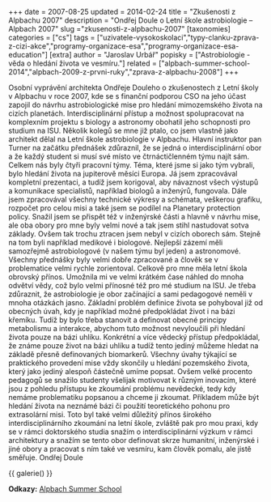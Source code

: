 +++
date = 2007-08-25
updated = 2014-02-24
title = "Zkušenosti z Alpbachu 2007"
description = "Ondřej Doule o Letní škole astrobiologie – Alpbach 2007"
slug ="zkusenosti-z-alpbachu-2007"
[taxonomies]
categories = ["cs"]
tags = ["uzivatele-vysokoskolaci","typy-clanku-zprava-z-cizi-akce","programy-organizace-esa","programy-organizace-esa-education"]
[extra]
author = "Jaroslav Urbář"
popisky = ["Astrobiologie - věda o hledání života ve vesmíru."]
related = ["alpbach-summer-school-2014","alpbach-2009-z-prvni-ruky","zprava-z-alpbachu-2008"]
+++

Osobní vyprávění architekta Ondřeje Douleho o zkušenostech z Letní školy v Alpbachu v roce 2007, kde se s finanční podporou CSO na jeho účast zapojil do návrhu astrobiologické mise pro hledání mimozemského života na cizích planetách. Interdisciplinární přístup a možnost spolupracovat na komplexním projektu s biology a astronomy obohatil jeho schopnosti pro studium na ISU. Několik kolegů se mne již ptalo, co jsem vlastně jako architekt dělal na Letní škole astrobiologie v Alpbachu. Hlavní instruktor pan Turner na začátku přednášek zdůraznil, že se jedná o interdisciplinární obor a že každý student si musí své místo ve čtrnáctičlenném týmu najít sám. Celkem nás byly čtyři pracovní týmy. Téma, které jsme si jako tým vybrali, bylo hledání života na jupiterově měsíci Europa. Já jsem zpracovával kompletní prezentaci, a tudíž jsem korigoval, aby návaznost všech výstupů a komunikace specialistů, například biologů a inženýrů, fungovala. Dále jsem zpracovával všechny technické výkresy a schémata, veškerou grafiku, rozpočet pro celou misi a také jsem se podílel na Planetary protection policy. Snažil jsem se přispět též v inženýrské části a hlavně v návrhu mise, ale oba obory pro mne byly velmi nové a tak jsem stihl nastudovat sotva základy. Ovšem tak trochu ztracen jsem nebyl v cizích oborech sám. Stejně na tom byli například medikové i biologové. Nejlepší zázemí měli samozřejmě astrobiologové (v našem týmu byl jeden) a astronomové. Všechny přednášky byly velmi dobře zpracované a člověk se v problematice velmi rychle zorientoval. Celkově pro mne měla letní škola obrovský přínos. Umožnila mi ve velmi krátkém čase náhled do mnoha odvětví vědy, což bylo velmi přínosné též pro mé studium na ISU. Je třeba zdůraznit, že astrobiologie je obor začínající a sami pedagogové neměli v mnoha otázkách jasno. Základní problém definice života se pohyboval již od obecných úvah, kdy je například možné předpokládat život i na bázi křemíku. Tudíž by bylo třeba stanovit a definovat obecné principy metabolismu a interakce, abychom tuto možnost nevyloučili při hledání života pouze na bázi uhlíku. Konkrétní a více vědecký přístup předpokládal, že známe pouze život na bázi uhlíku a tudíž tento jediný můžeme hledat na základě přesně definovaných biomarkerů. Všechny úvahy týkající se praktického provedení mise vždy skončily u hledání pozemského života, který jako jediný alespoň částečně umíme popsat. Ovšem velké procento pedagogů se snažilo studenty všelijak motivovat k různým inovacím, které jsou z pohledu přístupu ke zkoumání problému nevědecké, tedy kdy nemáme problematiku popsanou a chceme ji zkoumat. Příkladem může být hledání života na neznámé bázi či použití teoretického pohonu pro extrasolární misi. Toto byl také velmi důležitý přínos širokého interdisciplinárního zkoumání na letní škole, zvláště pak pro mou praxi, kdy se v rámci doktorského studia snažím o interdisciplinární výzkum v rámci architektury a snažím se tento obor definovat skrze humanitní, inženýrské i jiné obory a pracovat s ním také ve vesmíru, kam člověk pomalu, ale jistě směřuje. Ondřej Doule

{{ galerie() }}

**Odkazy:**
[Alpbach Summer School]

[Alpbach Summer School]: http://www.summerschoolalpbach.at/
